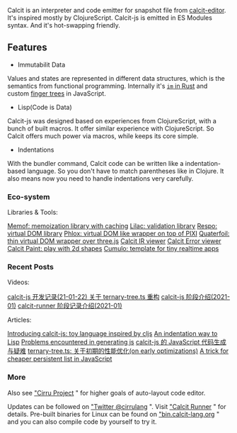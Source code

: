 
Calcit is an interpreter and code emitter for snapshot file from [calcit-editor](https://github.com/Cirru/calcit-editor). It's inspired mostly by ClojureScript. Calcit-js is emitted in ES Modules syntax. And it's hot-swapping friendly.

## Features

* Immutabilit Data

Values and states are represented in different data structures, which is the semantics from functional programming. Internally it's [`im` in Rust](https://crates.io/crates/im) and custom [finger trees](https://github.com/calcit-lang/ternary-tree.ts) in JavaScript.

* Lisp(Code is Data)

Calcit-js was designed based on experiences from ClojureScript, with a bunch of built macros. It offer similar experience with ClojureScript. So Calcit offers much power via macros, while keeps its core simple.

* Indentations

With the bundler command, Calcit code can be written like a indentation-based language. So you don't have to match parentheses like in Clojure. It also means now you need to handle indentations very carefully.

### Eco-system

Libraries & Tools:

[Memof: memoization library with caching](https://github.com/calcit-lang/memof)
[Lilac: validation library](https://github.com/calcit-lang/lilac)
[Respo: virtual DOM library](https://github.com/Respo/respo.calcit)
[Phlox: virtual DOM like wrapper on top of PIXI](https://github.com/Quamolit/phlox.calcit)
[Quaterfoil: thin virtual DOM wrapper over three.js](https://github.com/Quamolit/quatrefoil.calcit)
[Calcit IR viewer](https://github.com/calcit-lang/calcit-ir-viewer)
[Calcit Error viewer](https://github.com/calcit-lang/calcit-error-viewer)
[Calcit Paint: play with 2d shapes](https://github.com/calcit-lang/calcit-paint)
[Cumulo: template for tiny realtime apps](https://github.com/Cumulo/cumulo-workflow.calcit)


### Recent Posts

Videos:

[calcit-js 开发记录(21-01-22) 关于 ternary-tree.ts 重构](https://www.bilibili.com/video/BV1Ht4y167Fg)
[calcit-js 阶段介绍(2021-01)](https://www.bilibili.com/video/BV1H5411n7su)
[calcit-runner 阶段记录介绍(2021-01)](https://www.bilibili.com/video/BV1cK4y1W7dZ)

Articles:

[Introducing calcit-js: toy language inspired by cljs](https://clojureverse.org/t/introducing-calcit-js-toy-language-inspired-by-cljs/7097)
[An indentation way to Lisp](https://github.com/calcit-lang/calcit-runner/discussions/123)
[Problems encountered in generating js](\"https://github.com/calcit-lang/calcit-runner/discussions/148)
[calcit-js 的 JavaScript 代码生成与疑难](https://github.com/calcit-lang/calcit-runner/discussions/184)
[ternary-tree.ts: 关于初期的性能优化(on early optimizations)](https://github.com/calcit-lang/ternary-tree.ts/discussions/7)
[A trick for cheaper persistent list in JavaScript](https://clojureverse.org/t/a-trick-for-cheaper-persistent-list-in-javascript/7172)

### More

Also see ["Cirru Project]("http://cirru.org/) " for higher goals of auto-layout code editor.

Updates can be followed on ["Twitter @cirrulang]("https://twitter.com/cirrulang) ". Visit ["Calcit Runner]("https://github.com/calcit-lang) " for details. Pre-built binaries for Linux can be found on ["bin.calcit-lang.org]("http://bin.calcit-lang.org/linux/) " and you can also compile code by yourself to try it.
